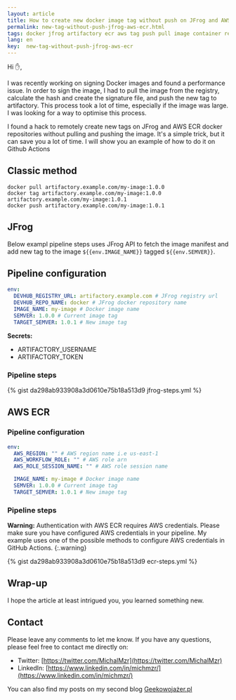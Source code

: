 ```yaml
---
layout: article
title: How to create new docker image tag without push on JFrog and AWS ECR
permalink: new-tag-without-push-jfrog-aws-ecr.html
tags: docker jfrog artifactory ecr aws tag push pull image container registry
lang: en
key:  new-tag-without-push-jfrog-aws-ecr
---
```

Hi  ✋,

I was recently working on signing Docker images and found a performance issue. In order to sign the image,
I had to pull the image from the registry, calculate the hash and create the signature file, and push the new tag to artifactory. This process took a lot of time, especially if the image was large. I was looking for a way to optimise this process.
 <!--more-->
I found a hack to remotely create new tags on JFrog and AWS ECR docker repositories without pulling and pushing the image. It's a simple trick, but it can save you a lot of time. I will show you an example of how to do it on Github Actions

## Classic method

```
docker pull artifactory.example.com/my-image:1.0.0
docker tag artifactory.example.com/my-image:1.0.0 artifactory.example.com/my-image:1.0.1
docker push artifactory.example.com/my-image:1.0.1
```

## JFrog

Below exampl pipeline steps uses JFrog API to fetch the image manifest and add new tag to the image `${{env.IMAGE_NAME}}` tagged `${{env.SEMVER}}`.

## Pipeline configuration
```yaml
env:
  DEVHUB_REGISTRY_URL: artifactory.example.com # JFrog registry url
  DEVHUB_REPO_NAME: docker # JFrog docker repository name
  IMAGE_NAME: my-image # Docker image name
  SEMVER: 1.0.0 # Current image tag
  TARGET_SEMVER: 1.0.1 # New image tag
```

**Secrets:**
- ARTIFACTORY_USERNAME
- ARTIFACTORY_TOKEN

### Pipeline steps
{% gist da298ab933908a3d0610e75b18a513d9 jfrog-steps.yml  %}

## AWS ECR

### Pipeline configuration
```yaml
env:
  AWS_REGION: "" # AWS region name i.e us-east-1
  AWS_WORKFLOW_ROLE: "" # AWS role arn
  AWS_ROLE_SESSION_NAME: "" # AWS role session name

  IMAGE_NAME: my-image # Docker image name
  SEMVER: 1.0.0 # Current image tag
  TARGET_SEMVER: 1.0.1 # New image tag
```

### Pipeline steps
**Warning:**
Authentication with AWS ECR requires AWS credentials. Please make sure you have configured AWS credentials in your pipeline. My example uses one of the possible methods to configure AWS credentials in GitHub Actions.
{:.warning}

{% gist da298ab933908a3d0610e75b18a513d9 ecr-steps.yml %}

## Wrap-up
I hope the article at least intrigued you, you learned something new.

## Contact
Please leave any comments to let me know. If you have any questions, please feel free to contact me directly on:
- Twitter: [https://twitter.com/MichalMzr](https://twitter.com/MichalMzr)
- LinkedIn: [https://www.linkedin.com/in/michmzr/](https://www.linkedin.com/in/michmzr/)

You can also find my posts on my second blog [Geekowojażer.pl](https://www.geekowojazer.pl/)
